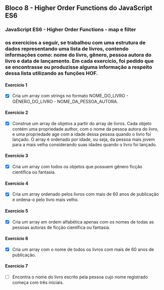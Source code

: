 ## Bloco 8 - Higher Order Functions do JavaScript ES6
### JavaScript ES6 - Higher Order Functions - map e filter

### os exercícios a seguir, se trabalhou com uma estrutura de dados representando uma lista de livros, contendo informações como: nome do livro, gênero, pessoa autora do livro e data de lançamento. Em cada exercício, foi pedido que se encontrasse ou produzisse alguma informação a respeito dessa lista utilizando as funções HOF.

#### Exercício 1
- [x] Cria um array com strings no formato NOME_DO_LIVRO - GÊNERO_DO_LIVRO - NOME_DA_PESSOA_AUTORA.

#### Exercício 2
- [x] Construe um array de objetos a partir do array de livros. Cada objeto contém uma propriedade author, com o nome da pessoa autora do livro, e uma propriedade age com a idade dessa pessoa quando o livro foi lançado. 
O array é ordenado por idade, ou seja, da pessoa mais jovem para a mais velha considerando suas idades quando o livro foi lançado.

#### Exercício 3
- [x] Cria um array com todos os objetos que possuem gênero ficção científica ou fantasia.

#### Exercício 4
- [x] Cria um array ordenado pelos livros com mais de 60 anos de publicação e ordena-o pelo livro mais velho.

#### Exercício 5
- [x] Cria um array em ordem alfabética apenas com os nomes de todas as pessoas autoras de ficção científica ou fantasia.

#### Exercício 6
- [x] Cria um array com o nome de todos os livros com mais de 60 anos de publicação.

#### Exercício 7
- [ ] Encontra o nome do livro escrito pela pessoa cujo nome registrado começa com três iniciais.
